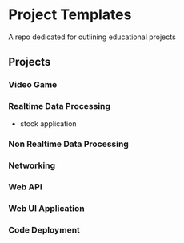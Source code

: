 # Project Templates
A repo dedicated for outlining educational projects

## Projects

### Video Game

### Realtime Data Processing
* stock application

### Non Realtime Data Processing

### Networking

### Web API

### Web UI Application

### Code Deployment





